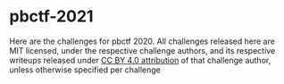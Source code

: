 # pbctf-2021

Here are the challenges for pbctf 2020. All challenges released here are MIT
licensed, under the respective challenge authors, and its respective writeups
released under [CC BY 4.0 attribution][1] of that challenge author, unless otherwise
specified per challenge

[1]: https://creativecommons.org/choose/results-one?license_code=by&jurisdiction=&version=4.0&lang=en
